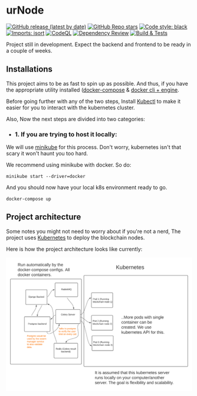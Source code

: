 # urNode

[![GitHub release (latest by date)](https://img.shields.io/github/v/release/argusOSS/urNode)](https://github.com/argusOSS/urNode/releases)
[![GitHub Repo stars](https://img.shields.io/github/stars/argusOSS/urNode?style=social)](https://github.com/argusOSS/urNode/stargazers)
[![Code style: black](https://img.shields.io/badge/code%20style-black-000000.svg)](https://github.com/psf/black)
[![Imports: isort](https://img.shields.io/badge/%20imports-isort-%231674b1?style=flat&labelColor=ef8336)](https://pycqa.github.io/isort/)
[![CodeQL](https://github.com/argusOSS/urNode/actions/workflows/codeql-analysis.yml/badge.svg)](https://github.com/argusOSS/urNode/actions/workflows/codeql-analysis.yml)
[![Dependency Review](https://github.com/argusOSS/urNode/actions/workflows/dependency_review.yml/badge.svg)](https://github.com/argusOSS/urNode/actions/workflows/dependency_review.yml)
[![Build & Tests](https://github.com/argusOSS/urNode/workflows/Build%20&%20Tests/badge.svg)](https://github.com/argusOSS/urNode/actions)

Project still in development. Expect the backend and frontend to be ready in a couple of weeks.

## Installations

This project aims to be as fast to spin up as possible. And thus, if you have the appropriate utility installed (<a href="https://docs.docker.com/compose/install/">docker-compose</a> & <a href="https://docs.docker.com/engine/install/">docker cli + engine</a>.

Before going further with any of the two steps, Install <a href="https://kubernetes.io/docs/tasks/tools/">Kubectl</a> to make it easier for you to interact with the kubernetes cluster.

Also, Now the next steps are divided into two categories:

- ### 1. If you are trying to host it locally:
We will use <a href="https://minikube.sigs.k8s.io/docs/start/">minikube</a> for this process. Don't worry, kubernetes isn't that scary it won't haunt you too hard.

We recommend using minikube with docker. So do:

```
minikube start --driver=docker
```

And you should now have your local k8s environment ready to go.

```
docker-compose up
```

## Project architecture

Some notes you might not need to worry about if you're not a nerd, The project uses <a href="https://kubernetes.io/">Kubernetes</a> to deploy the blockchain nodes. 

Here is how the project architecture looks like currently:

<img src="docs/_static/architecture.png">
